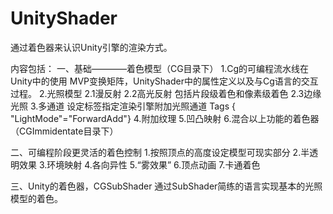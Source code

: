# UnityShader
通过着色器来认识Unity引擎的渲染方式。

内容包括：
一、基础————着色模型（CG目录下）
1.Cg的可编程流水线在Unity中的使用
MVP变换矩阵，UnityShader中的属性定义以及与Cg语言的交互过程。
2.光照模型
2.1漫反射
2.2高光反射
  包括片段级着色和像素级着色
2.3边缘光照
3.多通道
  设定标签指定渲染引擎附加光照通道
  Tags { "LightMode"="ForwardAdd"}
4.附加纹理
5.凹凸映射
6.混合以上功能的着色器（CGImmidentate目录下）

二、可编程阶段更灵活的着色控制
1.按照顶点的高度设定模型可现实部分
2.半透明效果
3.环境映射
4.各向异性
5.“雾效果”
6.顶点动画
7.卡通着色

三、Unity的着色器，CGSubShader
  通过SubShader简练的语言实现基本的光照模型的着色。
